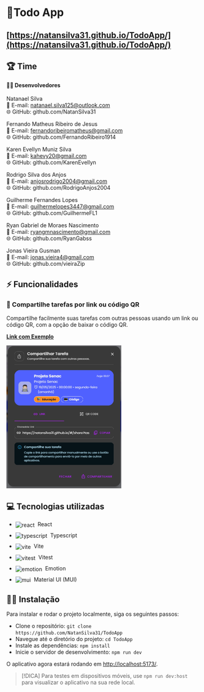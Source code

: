 # 📝Todo App

## [https://natansilva31.github.io/TodoApp/](https://natansilva31.github.io/TodoApp/)

## 🏆 Time

#### 👨‍💻 Desenvolvedores

Natanael Silva<br/>
📧 E-mail: natanael.silva125@outlook.com<br/>
🌐 GitHub: github.com/NatanSilva31<br/>

Fernando Matheus Ribeiro de Jesus<br/>
📧 E-mail: fernandoribeiromatheus@gmail.com<br/>
🌐 GitHub: github.com/FernandoRibeiro1914<br/>

Karen Evellyn Muniz Silva<br/>
📧 E-mail: kahevy20@gmail.com<br/>
🌐 GitHub: github.com/KarenEvellyn<br/>

Rodrigo Silva dos Anjos<br/>
📧 E-mail: anjosrodrigo2004@gmail.com<br/>
🌐 GitHub: github.com/RodrigoAnjos2004<br/>

Guilherme Fernandes Lopes<br/>
📧 E-mail: guilhermelopes3447@gmail.com<br/>
🌐 GitHub: github.com/GuilhermeFL1<br/>

Ryan Gabriel de Moraes Nascimento<br/>
📧 E-mail: ryangmnascimento@gmail.com<br/>
🌐 GitHub: github.com/RyanGabss<br/>

Jonas Vieira Gusman<br/>
📧 E-mail: jonas.vieira4@gmail.com<br/>
🌐 GitHub: github.com/vieiraZip<br/>

## ⚡ Funcionalidades

### 🔗 Compartilhe tarefas por link ou código QR

Compartilhe facilmente suas tarefas com outras pessoas usando um link ou código QR, com a opção de baixar o código QR.

**[Link com Exemplo](https://natansilva31.github.io/#/share?task=N4IgJg9gdgpiBcAzAhgGwM4wDQgA4EspYwEUNsQpkBbOeEABQCcIArGAFwgAIBlGKgGMQOMDHSCm+XB3zQEjFuy58ByYThjU2+BQEZEAFgBsADgC0BgMyIARuYBMABidhLR27ZEhBEVBCYFAGIAVidjPQAxSO8wZA46EGcHEPMnVL0AdgAVBwd4J0z4KxCAOicHTIAtWJhkMFRCROTU9MsATmyXAqdvQXiYAHMAgE8EAG1QfBJ6ZBQnRDBbQ3NEYzNzQzAQ5HN2+qdNmDywB1tTGFNDPW8qWgUAUTAAV36Ac4BjiG8tHX0jOJ9PwBYKIRAXByGEAAXywUxmIEQMGWghCG0ytgciE2ERWV1MVnMpmQIRQF2Q7Ss7RuODuiQAwgBnsD4YY-bSsXT0Aw7VJIhZA-yBeihcJRGLQgC6OFQyHQHF4yAAbs0Kq0Mjk8vA9CECmVMno9DVoUA&userName=User)**

<img src="https://github.com/NatanSilva31/TodoApp/blob/45f8c1359b151f14806293381a3d44b6ec359477/screenshots/ShareDialog.png" width="300px" alt="Shared Task" />

## 💻 Tecnologias utilizadas

<ul style="display: flex; flex-direction: column; gap:10px;">
  <li style="vertical-align: middle;">
    <img src="https://go-skill-icons.vercel.app/api/icons?i=react" alt="react" width="24" style="vertical-align: middle; margin-right: 4px;" /> React
  </li>
    <li style="vertical-align: middle;">
    <img src="https://go-skill-icons.vercel.app/api/icons?i=typescript" alt="typescript" width="20" style="vertical-align: middle;margin-right: 4px;" /> Typescript
  </li>
    <li style="vertical-align: middle;">
    <img src="https://go-skill-icons.vercel.app/api/icons?i=vite" alt="vite" width="24" style="vertical-align: middle;margin-right: 4px;" /> Vite
  </li>
  <li style="vertical-align: middle;">
    <img src="https://go-skill-icons.vercel.app/api/icons?i=vitest" alt="vitest" width="24" style="vertical-align: middle;margin-right: 4px;" /> Vitest
  </li>
  <li style="vertical-align: middle;">
    <img src="https://go-skill-icons.vercel.app/api/icons?i=emotion" alt="emotion" width="24" style="vertical-align: middle;margin-right: 4px;" /> Emotion
  </li>
    <li style="vertical-align: middle;">
    <img src="https://go-skill-icons.vercel.app/api/icons?i=mui" alt="mui" width="24" style="vertical-align: middle;margin-right: 4px;" /> Material UI (MUI)
  </li>
</ul>

## 👨‍💻 Instalação

Para instalar e rodar o projeto localmente, siga os seguintes passos:

- Clone o repositório: `git clone https://github.com/NatanSilva31/TodoApp`
- Navegue até o diretório do projeto: `cd TodoApp`
- Instale as dependências: `npm install`
- Inicie o servidor de desenvolvimento: `npm run dev`

O aplicativo agora estará rodando em [http://localhost:5173/](http://localhost:5173/).

> [!DICA]
> Para testes em dispositivos móveis, use `npm run dev:host` para visualizar o aplicativo na sua rede local.
